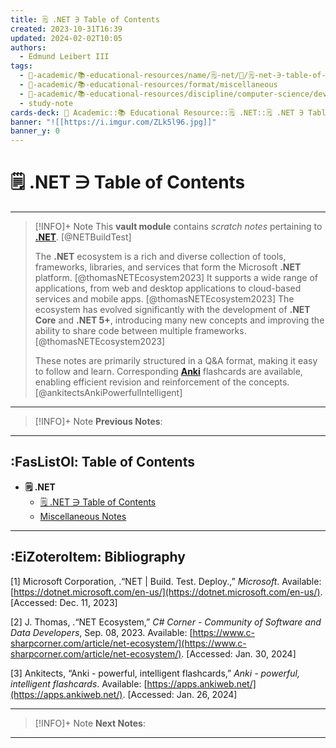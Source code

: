 ```yaml
---
title: 🗒️ .NET ∋ Table of Contents
created: 2023-10-31T16:39
updated: 2024-02-02T10:05
authors:
  - Edmund Leibert III
tags:
  - 🔴-academic/📚-educational-resources/name/🗒️-net/🔖/🗒️-net-∋-table-of-contents
  - 🔴-academic/📚-educational-resources/format/miscellaneous
  - 🔴-academic/📚-educational-resources/discipline/computer-science/developer-platform/net
  - study-note
cards-deck: 🔴 Academic::📚 Educational Resource::🗒️ .NET::🗒️ .NET ∋ Table of Contents
banner: "![[https://i.imgur.com/ZLk5l96.jpg]]"
banner_y: 0
---
```


# 🗒️ .NET ∋ Table of Contents

---

> [!INFO]+ Note 
> This **vault module** contains _scratch notes_ pertaining to **[.NET](https://dotnet.microsoft.com/en-us/)**. [@NETBuildTest]
> 
> The **.NET** ecosystem is a rich and diverse collection of tools, frameworks, libraries, and services that form the Microsoft **.NET** platform. [@thomasNETEcosystem2023] It supports a wide range of applications, from web and desktop applications to cloud-based services and mobile apps. [@thomasNETEcosystem2023] The ecosystem has evolved significantly with the development of **.NET Core** and **.NET 5+**, introducing many new concepts and improving the ability to share code between multiple frameworks. [@thomasNETEcosystem2023]
> 
> These notes are primarily structured in a Q&A format, making it easy to follow and learn. Corresponding [**Anki**](https://apps.ankiweb.net/) flashcards are available, enabling efficient revision and reinforcement of the concepts. [@ankitectsAnkiPowerfulIntelligent]

---

> [!INFO]+ Note
> **Previous Notes**:
>  

---

## :FasListOl: Table of Contents

- **🗒️ .NET**
	- [🗒️ .NET ∋ Table of Contents](the-vault/src/🔴%20Academic/📚%20Educational%20Resources/🗒️%20.NET/🗒️%20.NET%20∋%20Table%20of%20Contents.md)
	- [Miscellaneous Notes](the-vault/src/🔴%20Academic/📚%20Educational%20Resources/🗒️%20.NET/Miscellaneous%20Notes.md)

---

## :EiZoteroItem: Bibliography

\[1\]
Microsoft Corporation, .“NET | Build. Test. Deploy.,” _Microsoft_. Available: [https://dotnet.microsoft.com/en-us/](https://dotnet.microsoft.com/en-us/). [Accessed: Dec. 11, 2023]

\[2\]
J. Thomas, .“NET Ecosystem,” _C# Corner - Community of Software and Data Developers_, Sep. 08, 2023. Available: [https://www.c-sharpcorner.com/article/net-ecosystem/](https://www.c-sharpcorner.com/article/net-ecosystem/). [Accessed: Jan. 30, 2024]

\[3\]
Ankitects, “Anki - powerful, intelligent flashcards,” _Anki - powerful, intelligent flashcards_. Available: [https://apps.ankiweb.net/](https://apps.ankiweb.net/). [Accessed: Jan. 26, 2024]

---

> [!INFO]+ Note
> **Next Notes**:
>  

---
